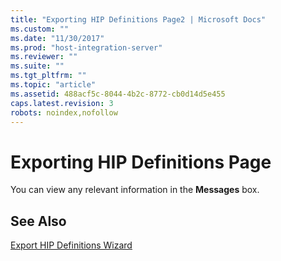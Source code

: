 ```yaml
---
title: "Exporting HIP Definitions Page2 | Microsoft Docs"
ms.custom: ""
ms.date: "11/30/2017"
ms.prod: "host-integration-server"
ms.reviewer: ""
ms.suite: ""
ms.tgt_pltfrm: ""
ms.topic: "article"
ms.assetid: 488acf5c-8044-4b2c-8772-cb0d14d5e455
caps.latest.revision: 3
robots: noindex,nofollow
---
```

# Exporting HIP Definitions Page
You can view any relevant information in the **Messages** box.  
  
## See Also  
 [Export HIP Definitions Wizard](../core/export-hip-definitions-wizard2.md)